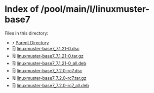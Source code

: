
# Index of /pool/main/l/linuxmuster-base7
Files in this directory:
- ⤴ [Parent Directory](../)
- 🗒 [linuxmuster-base7_7.1.21-0.dsc](linuxmuster-base7_7.1.21-0.dsc)
- 🗒 [linuxmuster-base7_7.1.21-0.tar.gz](linuxmuster-base7_7.1.21-0.tar.gz)
- 🗒 [linuxmuster-base7_7.1.21-0_all.deb](linuxmuster-base7_7.1.21-0_all.deb)
- 🗒 [linuxmuster-base7_7.2.0-rc7.dsc](linuxmuster-base7_7.2.0-rc7.dsc)
- 🗒 [linuxmuster-base7_7.2.0-rc7.tar.gz](linuxmuster-base7_7.2.0-rc7.tar.gz)
- 🗒 [linuxmuster-base7_7.2.0-rc7_all.deb](linuxmuster-base7_7.2.0-rc7_all.deb)
